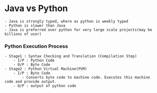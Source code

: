 # Java vs Python
    - Java is strongly typed, where as python is weekly typed
    - Python is slower than Java
    - Java is preferred over python for very large scale projects(may be billions of user)

### Python Execution Process
    - Stage1 : Syntax Checking and Translation (Compilation Step)
        - I/P : Python Code 
        - O/P : Byte Code
    - Stage2 : Python Virtual Machine(PVM)
        - I/P : Byte Code
            - Converts byte code to machine code. Executes this machine code and provide output.
        - O/P : output of python code